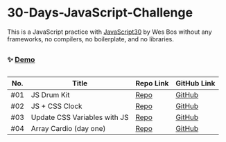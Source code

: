 # 30-Days-JavaScript-Challenge

This is a JavaScript practice with [JavaScript30](https://javascript30.com/) by Wes Bos without any frameworks, no compilers, no boilerplate, and no libraries.

##

### ✨ [Demo](https://mosaif00.github.io/30-Days-JavaScript-Challenge/)

##

| No. | Title                                         | Repo Link                                                                                                              | GitHub Link                                                                                                                   |
| --- | --------------------------------------------- | ---------------------------------------------------------------------------------------------------------------------- | ----------------------------------------------------------------------------------------------------------------------------- |
| #01 | JS Drum Kit                                   | [Repo](https://github.com/cenacrharsh/Front-End-Web-Development-with-React-Assignment-1)                              | [GitHub](https://github.com/MoSaif00/30-Days-JavaScript-Challenge/tree/main/dist/01-JS-Drum-Kit)                              |
| #02 | JS + CSS Clock                                | [Repo](https://github.com/cenacrharsh/Front-End-Web-Development-with-React-Assignment-2)                             | [GitHub](https://github.com/MoSaif00/30-Days-JavaScript-Challenge/tree/main/dist/02-JS-CSS-Clock)                             |
| #03 | Update CSS Variables with JS                  | [Repo](https://mosaif00.github.io/30-Days-JavaScript-Challenge/03-CSS-Variables/index.html)                            | [GitHub](https://github.com/MoSaif00/30-Days-JavaScript-Challenge/tree/main/dist/03-CSS-Variables)                            |
| #04 | Array Cardio (day one)                        | [Repo](https://mosaif00.github.io/30-Days-JavaScript-Challenge/04-Array-Cardio-01/index.html)                          | [GitHub](https://github.com/MoSaif00/30-Days-JavaScript-Challenge/tree/main/dist/04-Array-Cardio-01)                          |
